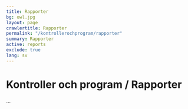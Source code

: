 ```yaml
---
title: Rapporter
bg: owl.jpg
layout: page
crawlertitle: Rapporter
permalink: "/kontrollerochprogram/rapporter"
summary: Rapporter
active: reports
exclude: true
lang: sv
---
```


# Kontroller och program / Rapporter

...